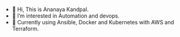 - 👋 Hi, This is Ananaya Kandpal.
- 👀 I’m interested in Automation and devops.
- 🌱 Currently using Ansible, Docker and Kubernetes with AWS and Terraform.
<!---
- 💞️ I’m looking to collaborate on ...
--->

<!---
kandpalan/kandpalan is a ✨ special ✨ repository because its `README.md` (this file) appears on your GitHub profile.
You can click the Preview link to take a look at your changes.
--->
